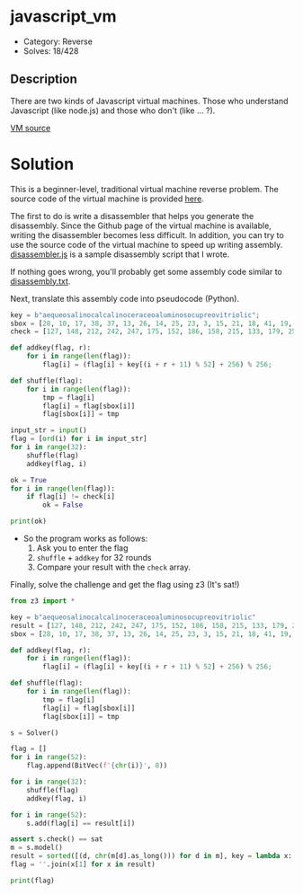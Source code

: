 # javascript\_vm

* Category: Reverse
* Solves: 18/428

## Description
There are two kinds of Javascript virtual machines. Those who understand Javascript (like node.js) and those who don't (like ... ?).

[VM source](https://github.com/francisrstokes/16bitjs)

# Solution
This is a beginner-level, traditional virtual machine reverse problem. The source code of the virtual machine is provided [here](https://github.com/francisrstokes/16bitjs).

The first to do is write a disassembler that helps you generate the disassembly. Since the Github page of the virtual machine is available, writing the disassembler becomes less difficult. In addition, you can try to use the source code of the virtual machine to speed up writing assembly. [disassembler.js](https://github.com/wxrdnx/TSJCTF-2022-Writeups/blob/main/reverse/javascript_vm/code/disassembler.js) is a sample disassembly script that I wrote.


If nothing goes wrong, you'll probably get some assembly code similar to [disassembly.txt](https://github.com/wxrdnx/TSJCTF-2022-Writeups/blob/main/reverse/javascript_vm/code/disassembly.txt).

Next, translate this assembly code into pseudocode (Python).

```python
key = b"aequeosalinocalcalinoceraceoaluminosocupreovitriolic";
sbox = [28, 10, 17, 38, 37, 13, 26, 14, 25, 23, 3, 15, 21, 18, 41, 19, 4, 16, 5, 39, 8, 32, 27, 33, 11, 0, 34, 46, 36, 35, 51, 47, 22, 6, 40, 2, 29, 7, 24, 45, 12, 44, 31, 30, 49, 43, 48, 42, 50, 1, 20, 9]
check = [127, 148, 212, 242, 247, 175, 152, 186, 158, 215, 133, 179, 251, 221, 207, 183, 230, 94, 3, 175, 216, 179, 195, 183, 190, 162, 189, 81, 170, 152, 209, 164, 196, 160, 98, 97, 87, 145, 88, 157, 248, 197, 175, 136, 180, 186, 233, 175, 223, 169, 185, 217]

def addkey(flag, r):
    for i in range(len(flag)):
        flag[i] = (flag[i] + key[(i + r + 11) % 52] + 256) % 256;

def shuffle(flag):
    for i in range(len(flag)):
        tmp = flag[i]
        flag[i] = flag[sbox[i]]
        flag[sbox[i]] = tmp

input_str = input()
flag = [ord(i) for i in input_str]
for i in range(32):
    shuffle(flag)
    addkey(flag, i)

ok = True
for i in range(len(flag)):
    if flag[i] != check[i]
        ok = False

print(ok)
```

* So the program works as follows:
    1. Ask you to enter the flag
    2. `shuffle` + `addkey` for 32 rounds
    3. Compare your result with the `check` array.

Finally, solve the challenge and get the flag using z3 (It's sat!)

```python
from z3 import *

key = b"aequeosalinocalcalinoceraceoaluminosocupreovitriolic"
result = [127, 148, 212, 242, 247, 175, 152, 186, 158, 215, 133, 179, 251, 221, 207, 183, 230, 94, 3, 175, 216, 179, 195, 183, 190, 162, 189, 81, 170, 152, 209, 164, 196, 160, 98, 97, 87, 145, 88, 157, 248, 197, 175, 136, 180, 186, 233, 175, 223, 169, 185, 217]
sbox = [28, 10, 17, 38, 37, 13, 26, 14, 25, 23, 3, 15, 21, 18, 41, 19, 4, 16, 5, 39, 8, 32, 27, 33, 11, 0, 34, 46, 36, 35, 51, 47, 22, 6, 40, 2, 29, 7, 24, 45, 12, 44, 31, 30, 49, 43, 48, 42, 50, 1, 20, 9]

def addkey(flag, r):
    for i in range(len(flag)):
        flag[i] = (flag[i] + key[(i + r + 11) % 52] + 256) % 256;

def shuffle(flag):
    for i in range(len(flag)):
        tmp = flag[i]
        flag[i] = flag[sbox[i]]
        flag[sbox[i]] = tmp

s = Solver()

flag = []
for i in range(52):
    flag.append(BitVec(f'{chr(i)}', 8))

for i in range(32):
    shuffle(flag)
    addkey(flag, i)

for i in range(52):
    s.add(flag[i] == result[i])

assert s.check() == sat
m = s.model()
result = sorted([(d, chr(m[d].as_long())) for d in m], key = lambda x: str(x[0]))
flag = ''.join(x[1] for x in result)

print(flag)
```
